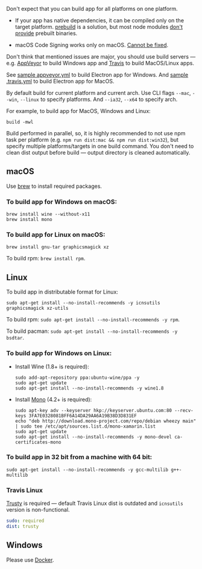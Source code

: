 Don't expect that you can build app for all platforms on one platform.

* If your app has native dependencies, it can be compiled only on the target platform.
[prebuild](https://www.npmjs.com/package/prebuild) is a solution, but most node modules [don't provide](https://github.com/atom/node-keytar/issues/27) prebuilt binaries.

* macOS Code Signing works only on macOS. [Cannot be fixed](http://stackoverflow.com/a/12156576).

Don't think that mentioned issues are major, you should use build servers — e.g. [AppVeyor](http://www.appveyor.com/) to build Windows app and [Travis](https://travis-ci.org) to build MacOS/Linux apps.

See [sample appveyor.yml](https://github.com/develar/onshape-desktop-shell/blob/master/appveyor.yml) to build Electron app for Windows.
And [sample .travis.yml](https://github.com/develar/onshape-desktop-shell/blob/master/.travis.yml) to build Electron app for MacOS.

By default build for current platform and current arch. Use CLI flags `--mac`, `--win`, `--linux` to specify platforms. And `--ia32`, `--x64` to specify arch.

For example, to build app for MacOS, Windows and Linux:
```
build -mwl
```

Build performed in parallel, so, it is highly recommended to not use npm task per platform (e.g. `npm run dist:mac && npm run dist:win32`), but specify multiple platforms/targets in one build command.
You don't need to clean dist output before build — output directory is cleaned automatically.

## macOS

Use [brew](http://brew.sh) to install required packages.

### To build app for Windows on macOS:
```
brew install wine --without-x11
brew install mono
```

### To build app for Linux on macOS:
```
brew install gnu-tar graphicsmagick xz
```

To build rpm: `brew install rpm`.

## Linux

To build app in distributable format for Linux:
```
sudo apt-get install --no-install-recommends -y icnsutils graphicsmagick xz-utils
```

To build rpm: `sudo apt-get install --no-install-recommends -y rpm`.

To build pacman: `sudo apt-get install --no-install-recommends -y bsdtar`.

### To build app for Windows on Linux:
* Install Wine (1.8+ is required):

  ```
  sudo add-apt-repository ppa:ubuntu-wine/ppa -y
  sudo apt-get update
  sudo apt-get install --no-install-recommends -y wine1.8
  ```

* Install [Mono](http://www.mono-project.com/docs/getting-started/install/linux/#usage) (4.2+ is required):

  ```
  sudo apt-key adv --keyserver hkp://keyserver.ubuntu.com:80 --recv-keys 3FA7E0328081BFF6A14DA29AA6A19B38D3D831EF
  echo "deb http://download.mono-project.com/repo/debian wheezy main" | sudo tee /etc/apt/sources.list.d/mono-xamarin.list
  sudo apt-get update
  sudo apt-get install --no-install-recommends -y mono-devel ca-certificates-mono
  ```

### To build app in 32 bit from a machine with 64 bit:

```
sudo apt-get install --no-install-recommends -y gcc-multilib g++-multilib
```

### Travis Linux
[Trusty](https://docs.travis-ci.com/user/trusty-ci-environment/) is required — default Travis Linux dist is outdated and `icnsutils` version is non-functional.
```yaml
sudo: required
dist: trusty
```

## Windows

Please use [Docker](https://github.com/electron-userland/electron-builder/wiki/Docker).
